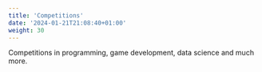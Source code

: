 ```yaml
---
title: 'Competitions'
date: '2024-01-21T21:08:40+01:00'
weight: 30
---
```


Competitions in programming, game development, data science and much more.

#